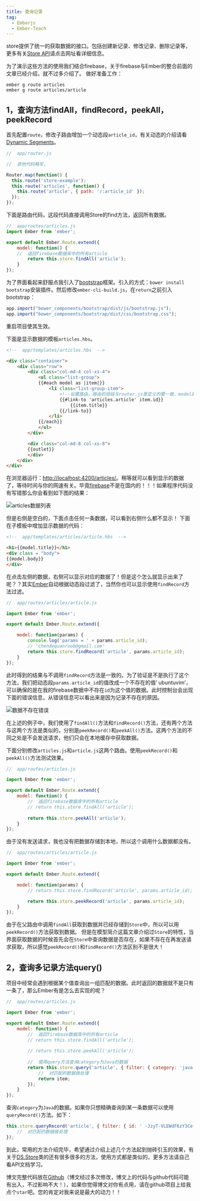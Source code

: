 ```yaml
---
title: 查询记录
tag: 
  - Emberjs
  - Ember-Teach
---
```


store提供了统一的获取数据的接口。包括创建新记录、修改记录、删除记录等，更多有关[Store API](http://devdocs.io/ember/data/classes/ds.store)请点击网址看详细信息。

为了演示这些方法的使用我们结合firebase，关于firebase与Ember的整合前面的文章已经介绍，就不过多介绍了。
做好准备工作：
```
ember g route articles
ember g route articles/article
```

## 1，查询方法findAll，findRecord，peekAll，peekRecord

首先配置`route`，修改子路由增加一个动态段`article_id`，有关动态的介绍请看[Dynamic Segments](https://guides.emberjs.com/v2.5.0/routing/defining-your-routes/#toc_dynamic-segments)。
```js
//  app/router.js

//  其他代码略写，

Router.map(function() {
  this.route('store-example');
  this.route('articles', function() {
    this.route('article', { path: '/:article_id' });
  });
});
```
下面是路由代码，这段代码直接调用Store的find方法，返回所有数据。
```js
//  app/routes/articles.js
import Ember from 'ember';

export default Ember.Route.extend({
    model: function() {
	//  返回firebase数据库中的所有article
        return this.store.findAll('article');
    }
});
```
为了界面看起来舒服点我引入了[bootstrap](http://www.bootcss.com)框架。引入的方式：`bower install bootstrap`安装插件。然后修改`ember-cli-build.js`，在`return`之前引入bootstrap：
```js
app.import("bower_components/bootstrap/dist/js/bootstrap.js");
app.import("bower_components/bootstrap/dist/css/bootstrap.css");
```
重启项目使其生效。

下面是显示数据的模板`articles.hbs`。
```html
<!--  app/templates/articles.hbs  -->

<div class="container">
	<div class="row">
		<div class="col-md-4 col-xs-4">
			<ul class="list-group">
			{{#each model as |item|}}
				<li class="list-group-item">
					<!--设置路由，路由的层级与router.js里定义的要一致，model的id属性作为参数 -->
                 	{{#link-to 'articles.article' item.id}}
						{{item.title}}
					{{/link-to}}
				</li>
			{{/each}}
			</ul>
		</div>

		<div class="col-md-8 col-xs-8">
		{{outlet}}
		</div>
	</div>
</div>
```
在浏览器运行：[http://localhost:4200/articles/](http://localhost:4200/articles/)。稍等就可以看到显示的数据了，等待时间与你的网速有关。毕竟[firebase](http://www.firebase.com)不是在国内的！！！如果程序代码没有写错那么你会看到如下图的结果：

![articles数据列表](/content/images/2016/04/168.png)

但是右侧是空白的，下面点击任何一条数据，可以看到右侧什么都不显示！
下面在子模板中增加显示数据的代码：
```html
<!--  app/templates/articles/article.hbs  -->

<h1>{{model.title}}</h1>
<div class = "body">
{{model.body}}
</div>
```
在点击左侧的数据，右侧可以显示对应的数据了！但是这个怎么就显示出来了呢？？其实[Ember](http://emberjs.com)自动根据动态段过滤了，当然你也可以显示使用`findRecord`方法过滤。
```js
//  app/routes/articles/article.js

import Ember from 'ember';

export default Ember.Route.extend({

	model: function(params) {
		console.log('params = ' + params.article_id);
		// 'chendequanroob@gmail.com'
		return this.store.findRecord('article', params.article_id);
	}
});
```
此时得到的结果与不调用`findRecord`方法是一致的。为了验证是不是执行了这个方法，我们把动态段`params.article_id`的值改成一个不存在的值’ ubuntuvim’，可以确保的是在我的firebase数据中不存在`id`为这个值的数据。此时控制台会出现下面的错误信息，从错误信息可以看出来是因为记录不存在的原因。

![数据不存在错误](/content/images/2016/04/169.png)

在上述的例子中，我们使用了`findAll()`方法和`findRecord()`方法，还有两个方法与这两个方法是类似的，分别是`peekRecord()`和`peekAll()`方法。这两个方法的不同之处是不会发送请求，他们只会在本地缓存中获取数据。

下面分别修改`articles.js`和`article.js`这两个路由。使用`peekRecord()`和`peekAll()`方法测试效果。
```js
//  app/routes/articles.js

import Ember from 'ember';

export default Ember.Route.extend({
	model: function() {
		//  返回firebase数据库中的所有article
		// return this.store.findAll('article');
		
		return this.store.peekAll('article');
	}
});
```
由于没有发送请求，我也没有把数据存储到本地，所以这个调用什么数据都没有。
```js
//  app/routes/articles/article.js

import Ember from 'ember';

export default Ember.Route.extend({

	model: function(params) {
		// return this.store.findRecord('article', params.article_id);

		return this.store.peekRecord('article', params.article_id);
	}
});
```
由于在父路由中调用`findAll`获取到数据并已经存储到`Store`中，所以可以用`peekRecord()`方法获取到数据。	但是在模型简介这篇文章介绍过`Store`的特性，当界面获取数据的时候首先会在`Store`中查询数据是否存在，如果不存在在再发送请求获取，所以感觉`peekRecord()`和`findRecord()`方法区别不是很大！

## 2，查询多记录方法query()

项目中经常会遇到根据某个值查询出一组匹配的数据。此时返回的数据就不是只有一条了，那么Ember有是怎么去实现的呢？
```js
//  app/routes/articles.js

import Ember from 'ember';

export default Ember.Route.extend({
	model: function() {
		//  返回firebase数据库中的所有article
		// return this.store.findAll('article');
		
		// return this.store.peekAll('article');
	
		//  使用query方法查询category为Java的数据
		return this.store.query('article', { filter: { category: 'java' } }).then(function(item) {
			//  对匹配的数据做处理
			return item;
		});
	}
});
```
查询`category`为`Java`的数据。如果你只想精确查询到某一条数据可以使用`queryRecord()`方法。如下：
```js
this.store.queryRecord('article', { filter: { id: ' -JzyT-VLEWdF6zY3CefO' } }).then(function(item) {
	//  对匹配的数据做处理
});
```
到此，常用的方法介绍完毕，希望通过介绍上述几个方法起到抛砖引玉的效果，有关于[DS.Store](http://devdocs.io/ember/data/classes/ds.store)类的还有很多很多的方法，使用方式都是类似的，更多方法请自己看API文档学习。

博文完整代码放在[Github](https://github.com/ubuntuvim/my_emberjs_code)（博文经过多次修改，博文上的代码与github代码可能有出入，不过影响不大！），如果你觉得博文对你有点用，请在github项目上给我点个`star`吧。您的肯定对我来说是最大的动力！！
